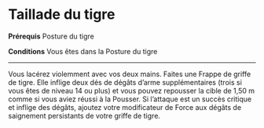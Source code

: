 # Taillade du tigre

<p><strong>Prérequis</strong> Posture du tigre</p>
<p><strong>Conditions</strong> Vous êtes dans la Posture du tigre</p>
<hr>
<p>Vous lacérez violemment avec vos deux mains. Faites une Frappe de griffe de tigre. Elle inflige deux dés de dégâts d’arme supplémentaires (trois si vous êtes de niveau 14 ou plus) et vous pouvez repousser la cible de 1,50 m comme si vous aviez réussi à la Pousser. Si l’attaque est un succès critique et inflige des dégâts, ajoutez votre modificateur de Force aux dégâts de saignement persistants de votre griffe de tigre.</p>